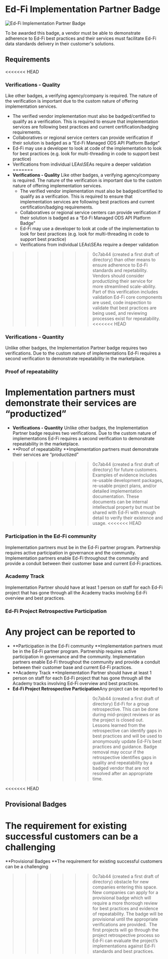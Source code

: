 # Ed-Fi Implementation Partner Badge

![Ed-Fi Implementation Partner Badge](/img/partners/badging/ed-fi-implementation-badge.png)

To be awarded this badge, a vendor must be able to demonstrate adherence to
Ed-Fi best practices and their services must facilitate Ed-Fi data standards
delivery in their customer's solutions.

## Requirements

<<<<<<< HEAD
### Verifications - Quality

Like other badges, a verifying agency/company is required. The nature of the
verification is important due to the custom nature of offering
implementation services.

* The verified vendor implementation must also be badged/certified to
        qualify as a verification. This is required to ensure that
        implementation services are following best practices and current
        certification/badging requirements.
* Collaboratives or regional service centers can provide verification if
        their solution is badged as a “Ed-Fi Managed ODS API Platform Badge”
* Ed-Fi may use a developer to look at code of the implementation to look
        for best practices (e.g. look for multi-threading in code to support
        best practice)
* Verifications from individual LEAs\\SEAs require a deeper validation
=======
* **Verifications - Quality**
    Like other badges, a verifying agency/company is required. The nature of the
    verification is important due to the custom nature of offering
    implementation services.
  * The verified vendor implementation must also be badged/certified to
        qualify as a verification. This is required to ensure that
        implementation services are following best practices and current
        certification/badging requirements.
  * Collaboratives or regional service centers can provide verification if
        their solution is badged as a “Ed-Fi Managed ODS API Platform Badge”
  * Ed-Fi may use a developer to look at code of the implementation to look
        for best practices (e.g. look for multi-threading in code to support
        best practice)
  * Verifications from individual LEAs\\SEAs require a deeper validation
>>>>>>> 0c7ab44 (created a first draft of directory)
        than other means to ensure adherence to Ed-Fi standards and
        repetability.  Vendors should consider productizing their service for
        more streamlined scale-ability.  Part of this verification includes
        validation Ed-Fi core components are used, code inspection to validate
        that best practices are being used, and reviewing processes exist for
        repeatability.
<<<<<<< HEAD

### Verifications - Quantity

Unlike other badges, the Implementation Partner badge requires two
    verifications. Due to the custom nature of implementations Ed-Fi requires a
    second verification to demonstrate repeatability in the marketplace.

### Proof of repeatability

Implementation partners must demonstrate their services are “productized”
=======
* **Verifications - Quantity**
    Unlike other badges, the Implementation Partner badge requires two
    verifications. Due to the custom nature of implementations Ed-Fi requires a
    second verification to demonstrate repeatability in the marketplace.
* **Proof of repeatability
    **Implementation partners must demonstrate their services are “productized”
>>>>>>> 0c7ab44 (created a first draft of directory)
    for future customers. Examples of evidence includes re-usable development
    packages, re-usable project plans, and/or detailed implementation
    documentation. These documents can be internal intellectual property but
    must be shared with Ed-Fi with enough detail to verify their existence and
    usage.
<<<<<<< HEAD

### Participation in the Ed-Fi community

Implementation partners must be in the Ed-Fi partner program. Partnership
    requires active participation in governance and the community.
    Implementation partners enable Ed-Fi throughout the community and provide a
    conduit between their customer base and current Ed-Fi practices.

### Academy Track

Implementation Partner should have at least 1 person on staff for each
    Ed-Fi project that has gone through all the Academy tracks involving Ed-Fi
    overview and best practices.

### Ed-Fi Project Retrospective Participation

Any project can be reported to
=======
* **Participation in the Ed-Fi community
    **Implementation partners must be in the Ed-Fi partner program. Partnership
    requires active participation in governance and the community.
    Implementation partners enable Ed-Fi throughout the community and provide a
    conduit between their customer base and current Ed-Fi practices.
* **Academy Track
    **Implementation Partner should have at least 1 person on staff for each
    Ed-Fi project that has gone through all the Academy tracks involving Ed-Fi
    overview and best practices.
* **Ed-Fi Project Retrospective Participation**Any project can be reported to
>>>>>>> 0c7ab44 (created a first draft of directory)
    Ed-Fi for a group retrospective. This can be done during mid-project reviews
    or as the project is closed out.  Lessons learned from the retrospective can
    identify gaps in best practices and will be used to anonymously update
    Ed-Fi’s best practices and guidance. Badge removal may occur if the
    retrospective identifies gaps in quality and repeatability by a badged
    vendor that are not resolved after an appropriate time.

<<<<<<< HEAD
## Provisional Badges

The requirement for existing successful customers can be a challenging
=======
**Provisional Badges
**The requirement for existing successful customers can be a challenging
>>>>>>> 0c7ab44 (created a first draft of directory)
obstacle for new companies entering this space. New companies can apply for a
provisional badge which will require a more thorough review for best practices
and evidence of repeatability. The badge will be provisional until the
appropriate verifications are provided.  The first projects will go through the
project retrospective process so Ed-Fi can evaluate the project’s
implementations against Ed-Fi standards and best practices.
